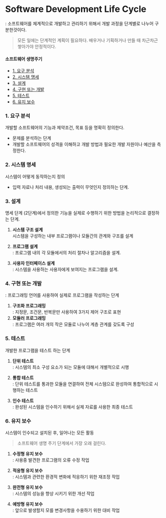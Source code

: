# Software Development Life Cycle
: 소프트웨어를 체계적으로 개발하고 관리하기 위해서 개발 과정을 단계별로 나누어 구분한것이다.
> 모든 일에는 단계적인 계획이 필요하다. 배우거나 기획하거나 만들 때 차근차근 쌓아가야 안정적이다.


#### 소프트웨어 생명주기
- [1. 요구 분석](#1-요구-분석)
- [2. 시스템 명세](#2-시스템-명세)
- [3. 설계](#3-설계)
- [4. 구현 또는 개발](#4-구현-또는-개발)
- [5. 테스트](#5-테스트)
- [6. 유지 보수](#6-유지-보수)

### 1. 요구 분석
개발할 소프트웨어의 기능과 제약조건, 목표 등을 명확히 정의한다.
- 문제를 분석하는 단계
- 개발할 소프트웨어의 성격을 이해하고 개발 방법과 필요한 개발 자원이나 예산을 측정한다.

### 2. 시스템 명세
시스템이 어떻게 동작하는지 정의
- 입력 자료나 처리 내용, 생성되는 출력이 무엇인지 정의하는 단계.

### 3. 설계
명세 단계 (2단계)에서 정의한 기능을 실제로 수행하기 위한 방법을 논리적으로 결정하는 단계.

1. **시스템 구조 설계**  
 시스템을 구성하는 내부 프로그램이나 모듈간의 관계와 구조를 설계

2. **프로그램 설계**  
: 프로그램 내의 각 모듈에서의 처리 절차나 알고리즘을 설계.

3. **사용자 인터페이스 설계**  
: 시스템을 사용하는 사용자에게 보여지는 프로그램을 설계.


### 4. 구현 또는 개발
: 프로그래밍 언어를 사용하여 실제로 프로그램을 작성하는 단계

1. **구조화 프로그래밍**  
   : 지정문, 조건문, 반복문만 사용하여 3가지 제어 구조로 표현
2. **모듈러 프로그래밍**  
   : 프로그램은 여러 개의 작은 모듈로 나누어 계층 관계를 갖도록 구성

### 5. 테스트
개발한 프로그램을 테스트 하는 단계

1. **단위 테스트**  
   : 시스템의 최소 구성 요소가 되는 모듈에 대해서 개별적으로 시행

2. **통합 테스트**  
   : 단위 테스트를 통과한 모듈을 연결하여 전체 시스템으로 완성하여 통합적으로 시행하는 테스트

3. **인수 테스트**  
   : 완성된 시스템을 인수하기 위해서 실제 자료를 사용한 최종 테스트
   

### 6. 유지 보수
시스템이 인수되고 설치된 후, 일어나는 모든 활동
> 소프트웨어 생명 주기 단계에서 가장 오래 걸린다.
1. **수정형 유지 보수**  
   : 사용중 발견한 프로그램의 오류 수정 작업

2. **적응형 유지 보수**  
   : 시스템과 관련한 환경적 변화에 적응하기 위한 재조정 작업

3. **완전형 유지 보수**  
   : 시스템의 성능을 향상 시키기 위한 개선 작업

4. **예방형 유지 보수**  
   : 앞으로 발생할지 모를 변경사항을 수용하기 위한 대비 작업